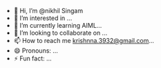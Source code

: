 - 👋 Hi, I’m @nikhil Singam
- 👀 I’m interested in ...
- 🌱 I’m currently learning AIML...
- 💞️ I’m looking to collaborate on ...
- 📫 How to reach me krishnna.3932@gmail.com...
- 😄 Pronouns: ...
- ⚡ Fun fact: ...

<!---
nikhil3932/nikhil3932 is a ✨ special ✨ repository because its `README.md` (this file) appears on your GitHub profile.
You can click the Preview link to take a look at your changes.
--->

